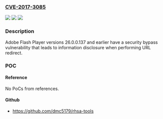 ### [CVE-2017-3085](https://cve.mitre.org/cgi-bin/cvename.cgi?name=CVE-2017-3085)
![](https://img.shields.io/static/v1?label=Product&message=Flash%20Player&color=blue)
![](https://img.shields.io/static/v1?label=Version&message=n%2Fa&color=blue)
![](https://img.shields.io/static/v1?label=Vulnerability&message=Security%20Bypass&color=brighgreen)

### Description

Adobe Flash Player versions 26.0.0.137 and earlier have a security bypass vulnerability that leads to information disclosure when performing URL redirect.

### POC

#### Reference
No PoCs from references.

#### Github
- https://github.com/dmc5179/rhsa-tools

